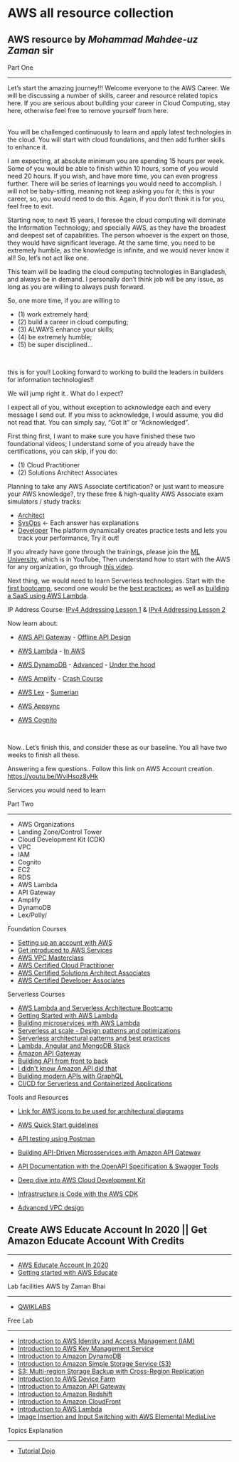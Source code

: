 # AWS all resource collection
## AWS resource by *Mohammad Mahdee-uz Zaman* sir
Part One

--------------------------------------------------------------------
Let’s start the amazing journey!!!
Welcome everyone to the AWS Career. We will be discussing a number of skills, career and resource related topics here. If you are serious about building your career in Cloud Computing, stay here, otherwise feel free to remove yourself from here.

<br>
You will be challenged continuously to learn and apply latest technologies in the cloud. You will start with cloud foundations, and then add further skills to enhance it.
<br>

I am expecting, at absolute minimum you are spending 15 hours per week. Some of you would be able to finish within 10 hours, some of you would need 20 hours. If you wish, and have more time, you can even progress further. There will be series of learnings you would need to accomplish. I will not be baby-sitting, meaning not keep asking you for it; this is your career, so, you would need to do this. Again, if you don’t think it is for you, feel free to exit.
<br>

Starting now, to next 15 years, I foresee the cloud computing will dominate the Information Technology; and specially AWS, as they have the broadest and deepest set of capabilities. The person whoever is the expert on those, they would have significant leverage. At the same time, you need to be extremely humble, as the knowledge is infinite, and we would never know it all! So, let’s not act like one.
<br>

This team will be leading the cloud computing technologies in Bangladesh, and always be in demand. I personally don’t think job will be any issue, as long as you are willing to always push forward.
<br>

So, one more time, if you are willing to 

- (1) work extremely hard; 
- (2) build a career in cloud computing; 
- (3) ALWAYS enhance your skills;
- (4) be extremely humble; 
- (5) be super disciplined… 
<br>

this is for you!! Looking forward to working to build the leaders in builders for information technologies!!
<br>

We will jump right it.. What do I expect?
<br>

I expect all of you, without exception to acknowledge each and every message I send out. If you miss to acknowledge, I would assume, you did not read that. You can simply say, “Got It” or “Acknowledged”.
<br>

First thing first, I want to make sure you have finished these two foundational videos; I understand some of you already have the certifications, you can skip, if you do:

- (1) Cloud Practitioner
- (2) Solutions Architect Associates

Planning to take any AWS Associate certification? or just want to measure your AWS knowledge?, try these free & high-quality AWS Associate exam simulators / study tracks:

- [Architect](https://lnkd.in/eF3Y_wA)
- [SysOps](https://lnkd.in/ebgD-Jn) <- Each answer has explanations
- [Developer](https://lnkd.in/ebm_2Ep) The platform dynamically creates practice tests and lets you track your performance, Try it out!

If you already have gone through the trainings, please join the [ML University](https://www.youtube.com/channel/UC12LqyqTQYbXatYS9AA7Nuw/featured), which is in YouTube,
Then understand how to start with the AWS for any organization, go through [this video](https://www.youtube.com/watch?v=U3VSJhaC4kc).
<br>

Next thing, we would need to learn Serverless technologies. Start with the [first bootcamp](https://www.youtube.com/watch?v=-y4A6Q8yVx8&t=336s), second one would be the [best practices](https://www.youtube.com/watch?v=9IYpGTS7Jy0&t=544s); as well as [building a SaaS using AWS Lambda](https://www.youtube.com/watch?v=egskuX3YYO4&t=722s).
<br>

IP Address Course: [IPv4 Addressing Lesson 1](https://www.youtube.com/watch?v=ddM9AcreVqY) & [IPv4 Addressing Lesson 2](https://www.youtube.com/watch?v=XQ3T14SIlV4)
<br>

Now learn about:
- [AWS API Gateway](https://www.youtube.com/watch?v=yfJZc3sJZ8E) - [Offline API Design](https://www.youtube.com/watch?v=j-a7zyhZgXc)
- [AWS Lambda](https://www.youtube.com/watch?v=EBSdyoO3goc&t=1297s) - [In AWS](https://www.youtube.com/watch?v=LMVg7xJr26g&t=222s)
- [AWS DynamoDB](https://www.youtube.com/watch?v=OfZgHXsYqNE) - [Advanced](https://www.youtube.com/watch?v=6yqfmXiZTlM) - [Under the hood](https://www.youtube.com/watch?v=yvBR71D0nAQ&t=2045s)
- [AWS Amplify](https://www.youtube.com/watch?v=DcrtvgaVdCU&t=781s) - [Crash Course](https://www.youtube.com/watch?v=CVG7pU3dQNA)
- [AWS Lex](https://www.youtube.com/watch?v=82WduX8A99g&t=33s) - [Sumerian](https://www.youtube.com/watch?v=OGmy3E2kMok&t=120s)
- [AWS Appsync](https://www.youtube.com/watch?v=Ruj2CrA3IGY)

- [AWS Cognito](https://www.youtube.com/watch?v=OAR4ZHP8DEg)
<br>

Now.. Let’s finish this, and consider these as our baseline. You all have two weeks to finish all these.
<br>

Answering a few questions.. Follow this link on AWS Account creation. https://youtu.be/WviHsoz8yHk 
<br>

Services you would need to learn

Part Two

-----------------------------------------------------------------
- AWS Organizations
- Landing Zone/Control Tower
- Cloud Development Kit (CDK)
- VPC
- IAM
- Cognito
- EC2
- RDS
- AWS Lambda
- API Gateway
- Amplify
- DynamoDB
- Lex/Polly/

Foundation Courses
- [Setting up an account with AWS](https://www.youtube.com/watch?v=WviHsoz8yHk&feature=youtu.be)
- [Get introduced to AWS Services](https://www.youtube.com/watch?v=Z3SYDTMP3ME&t=46s)
- [AWS VPC Masterclass](https://www.youtube.com/watch?v=LX5lHYGFcnA&t=2599s)
- [AWS Certified Cloud Practitioner](https://www.youtube.com/watch?v=3hLmDS179YE&t=1406s)
- [AWS Certified Solutions Architect Associates](https://www.youtube.com/watch?v=Ia-UEYYR44s&t=36943s)
- [AWS Certified Developer Associates](https://www.youtube.com/watch?v=RrKRN9zRBWs&t=14s)

Serverless Courses

- [AWS Lambda and Serverless Architecture Bootcamp](https://www.youtube.com/watch?v=-y4A6Q8yVx8&t=336s)
- [Getting Started with AWS Lambda](https://www.youtube.com/watch?v=Y9E-jqbd3eI)
- [Building microservices with AWS Lambda](https://www.youtube.com/watch?v=TOn0xhev0U)
- [Serverless at scale - Design patterns and optimizations](https://www.youtube.com/watch?v=dzU_WjobaRA)
- [Serverless architectural patterns and best practices](https://www.youtube.com/watch?v=9IYpGTS7Jy0&t=544s)
- [Lambda, Angular and MongoDB Stack](https://www.youtube.com/watch?v=K3gShFhIuKU)
- [Amazon API Gateway](https://www.youtube.com/watch?v=9ElpSPXk-g8)
- [Building API from front to back](https://www.youtube.com/watch?v=cc_pKfDOH2E)
- [I didn’t know Amazon API did that](https://www.youtube.com/watch?v=yfJZc3sJZ8E)
- [Building modern APIs with GraphQL](https://www.youtube.com/watch?v=7aJItKmoeWo)
- [CI/CD for Serverless and Containerized Applications](https://www.youtube.com/watch?v=01ewawuL-IY)

Tools and Resources

- [Link for AWS icons to be used for architectural diagrams](https://aws.amazon.com/architecture/icons/)
- [AWS Quick Start guidelines](https://aws-quickstart.github.io/design-parms.html)
- [API testing using Postman](https://www.youtube.com/watch?v=ISjyXzkF-4w)
- [Building API-Driven Microsservices with Amazon API Gateway](https://www.youtube.com/watch?v=xkDcBssNd1g)

- [API Documentation with the OpenAPI Specification & Swagger Tools](https://www.youtube.com/watch?v=72rmm6TV4eY)
- [Deep dive into AWS Cloud Development Kit](https://www.youtube.com/watch?v=9As_ZIjUGmY)
- [Infrastructure is Code with the AWS CDK](https://www.youtube.com/watch?v=ZWCvNFUN-sU)
- [Advanced VPC design](https://www.youtube.com/watch?v=7acKgdDOOu4)


## Create AWS Educate Account In 2020 || Get Amazon Educate Account With Credits

---------------------------------
- [AWS Educate Account In 2020](https://www.youtube.com/watch?v=ucDHRtBy72c)
- [Getting started with AWS Educate](https://www.youtube.com/watch?v=vjdJpjgG2CU)

Lab facilities AWS by Zaman Bhai

-------------------------------------
- [QWIKLABS](https://run.qwiklabs.com/catalog?keywords=&locale=&cloud%5B%5D=AWS&format%5B%5D=labs&level%5B%5D=any&duration%5B%5D=any&modality%5B%5D=on_demand&language%5B%5D=en)

Free Lab

----------------------------------------------------------------
- [Introduction to AWS Identity and Access Management (IAM)](https://run.qwiklabs.com/focuses/10408?catalog_rank=%7B%22rank%22%3A11%2C%22num_filters%22%3A4%2C%22has_search%22%3Afalse%7D&parent=catalog)
- [Introduction to AWS Key Management Service](https://run.qwiklabs.com/focuses/14205?catalog_rank=%7B%22rank%22%3A59%2C%22num_filters%22%3A4%2C%22has_search%22%3Afalse%7D&parent=catalog)
- [Introduction to Amazon DynamoDB](https://run.qwiklabs.com/focuses/14815?catalog_rank=%7B%22rank%22%3A7%2C%22num_filters%22%3A4%2C%22has_search%22%3Afalse%7D&parent=catalog)
- [Introduction to Amazon Simple Storage Service (S3)](https://run.qwiklabs.com/focuses/11776?catalog_rank=%7B%22rank%22%3A9%2C%22num_filters%22%3A4%2C%22has_search%22%3Afalse%7D&parent=catalog)
- [S3: Multi-region Storage Backup with Cross-Region Replication](https://run.qwiklabs.com/focuses/14831?catalog_rank=%7B%22rank%22%3A41%2C%22num_filters%22%3A4%2C%22has_search%22%3Afalse%7D&parent=catalog)
- [Introduction to AWS Device Farm](https://run.qwiklabs.com/focuses/10377?catalog_rank=%7B%22rank%22%3A26%2C%22num_filters%22%3A4%2C%22has_search%22%3Afalse%7D&parent=catalog)
- [Introduction to Amazon API Gateway](https://run.qwiklabs.com/focuses/10383?catalog_rank=%7B%22rank%22%3A27%2C%22num_filters%22%3A4%2C%22has_search%22%3Afalse%7D&parent=catalog)
- [Introduction to Amazon Redshift](https://run.qwiklabs.com/focuses/14177?catalog_rank=%7B%22rank%22%3A31%2C%22num_filters%22%3A4%2C%22has_search%22%3Afalse%7D&parent=catalog)
- [Introduction to Amazon CloudFront](https://run.qwiklabs.com/focuses/14183?catalog_rank=%7B%22rank%22%3A36%2C%22num_filters%22%3A4%2C%22has_search%22%3Afalse%7D&parent=catalog)
- [Introduction to AWS Lambda](https://run.qwiklabs.com/focuses/10541?catalog_rank=%7B%22rank%22%3A38%2C%22num_filters%22%3A4%2C%22has_search%22%3Afalse%7D&parent=catalog)
- [Image Insertion and Input Switching with AWS Elemental MediaLive](https://run.qwiklabs.com/focuses/8532?catalog_rank=%7B%22rank%22%3A57%2C%22num_filters%22%3A4%2C%22has_search%22%3Afalse%7D&parent=catalog)

Topics Explanation

--------------------
- [Tutorial Dojo](https://tutorialsdojo.com/links-to-all-aws-cheat-sheets/)
